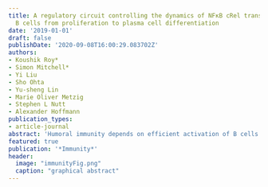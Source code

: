 ```yaml
---
title: A regulatory circuit controlling the dynamics of NFκB cRel transitions
  B cells from proliferation to plasma cell differentiation
date: '2019-01-01'
draft: false
publishDate: '2020-09-08T16:00:29.083702Z'
authors:
- Koushik Roy*
- Simon Mitchell*
- Yi Liu
- Sho Ohta
- Yu-sheng Lin
- Marie Oliver Metzig
- Stephen L Nutt
- Alexander Hoffmann
publication_types:
- article-journal
abstract: 'Humoral immunity depends on efficient activation of B cells and their subsequent differentiation into antibody-secreting cells (ASCs). The transcription factor NFκB cRel is critical for B cell proliferation, but incorporating its known regulatory interactions into a mathematical model of the ASC differentiation circuit prevented ASC generation in simulations. Indeed, experimental ectopic cRel expression blocked ASC differentiation by inhibiting the transcription factor Blimp1, and in wild-type (WT) cells cRel was dynamically repressed during ASC differentiation by Blimp1 binding the Rel locus. Including this bi-stable circuit of mutual cRel-Blimp1 antagonism into a multi-scale model revealed that dynamic repression of cRel controls the switch from B cell proliferation to ASC generation phases and hence the respective cell population dynamics. Our studies provide a mechanistic explanation of how dysregulation of this bi-stable circuit might result in pathologic B cell population phenotypes and thus offer new avenues for diagnostic stratification and treatment.'
featured: true
publication: '*Immunity*'
header:
  image: "immunityFig.png"
  caption: "graphical abstract"
---
```


